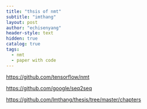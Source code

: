 ```yaml
---
title: "thsis of nmt"
subtitle: "imthang"
layout: post
author: "echisenyang"
header-style: text
hidden: true
catalog: true
tags:
  - nmt
  - paper with code
---
```


https://github.com/tensorflow/nmt

https://github.com/google/seq2seq

https://github.com/lmthang/thesis/tree/master/chapters

